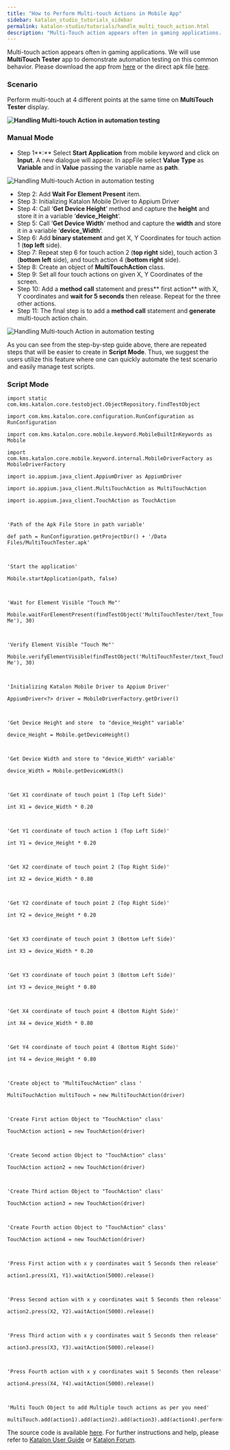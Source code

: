 ```yaml
---
title: "How to Perform Multi-touch Actions in Mobile App"
sidebar: katalon_studio_tutorials_sidebar
permalink: katalon-studio/tutorials/handle_multi_touch_action.html
description: "Multi-Touch action appears often in gaming applications. We will use MultiTouch Tester app to demonstrate automation testing on this common behavior."
---
```

Multi-touch action appears often in gaming applications. We will use **MultiTouch Tester** app to demonstrate automation testing on this common behavior. Please download the app from [here](https://play.google.com/store/apps/details?id=com.the511plus.MultiTouchTester) or the direct apk file [here](https://www.appsapk.com/multitouch-tester/).

### Scenario

Perform multi-touch at 4 different points at the same time on **MultiTouch Tester** display.

**![Handling Multi-touch Action in automation testing](../../images/katalon-studio/tutorials/handle_multi_touch_action/Handling-Multi-touch-Action.png)**

### Manual Mode

*   Step 1**:** Select **Start Application** from mobile keyword and click on **Input.** A new dialogue will appear. In appFile select **Value Type** as **Variable** and in **Value** passing the variable name as **path**.

![Handling Multi-touch Action in automation testing](../../images/katalon-studio/tutorials/handle_multi_touch_action/Handling-Multi-touch-Action-1.png)

*   Step 2: Add **Wait For Element Present** item.
*   Step 3: Initializing Katalon Mobile Driver to Appium Driver
*   Step 4: Call ‘**Get Device Height**‘ method and capture the **height** and store it in a variable ‘**device_Height**‘.
*   Step 5: Call ‘**Get Device Width**‘ method and capture the **width** and store it in a variable ‘**device_Width**‘.
*   Step 6: Add **binary statement** and get X, Y Coordinates for touch action 1 (**top left** side).
*   Step 7: Repeat step 6 for touch action 2 (**top right** side), touch action 3 (**bottom left** side), and touch action 4 (**bottom right** side).
*   Step 8: Create an object of **MultiTouchAction** class.
*   Step 9: Set all four touch actions on given X, Y Coordinates of the screen.
*   Step 10: Add a **method call** statement and press** first action** with X, Y coordinates and **wait for 5 seconds** then release. Repeat for the three other actions.
*   Step 11: The final step is to add a **method call** statement and **generate** multi-touch action chain.

![Handling Multi-touch Action in automation testing](../../images/katalon-studio/tutorials/handle_multi_touch_action/Handling-Multi-touch-Action-2.png)

As you can see from the step-by-step guide above, there are repeated steps that will be easier to create in **Script Mode**. Thus, we suggest the users utilize this feature where one can quickly automate the test scenario and easily manage test scripts.

### Script Mode

```
import static com.kms.katalon.core.testobject.ObjectRepository.findTestObject
 
import com.kms.katalon.core.configuration.RunConfiguration as RunConfiguration
 
import com.kms.katalon.core.mobile.keyword.MobileBuiltInKeywords as Mobile
 
import com.kms.katalon.core.mobile.keyword.internal.MobileDriverFactory as MobileDriverFactory
 
import io.appium.java_client.AppiumDriver as AppiumDriver
 
import io.appium.java_client.MultiTouchAction as MultiTouchAction
 
import io.appium.java_client.TouchAction as TouchAction
 
 
 
'Path of the Apk File Store in path variable'
 
def path = RunConfiguration.getProjectDir() + '/Data Files/MultiTouchTester.apk'
 
 
 
'Start the application'
 
Mobile.startApplication(path, false)
 
 
 
'Wait for Element Visible "Touch Me"'
 
Mobile.waitForElementPresent(findTestObject('MultiTouchTester/text_Touch Me'), 30)
 
 
 
'Verify Element Visible "Touch Me"'
 
Mobile.verifyElementVisible(findTestObject('MultiTouchTester/text_Touch Me'), 30)
 
 
 
'Initializing Katalon Mobile Driver to Appium Driver'
 
AppiumDriver<?> driver = MobileDriverFactory.getDriver()
 
 
 
'Get Device Height and store  to "device_Height" variable'
 
device_Height = Mobile.getDeviceHeight()
 
 
 
'Get Device Width and store to "device_Width" variable'
 
device_Width = Mobile.getDeviceWidth()
 
 
 
'Get X1 coordinate of touch point 1 (Top Left Side)'
 
int X1 = device_Width * 0.20
 
 
 
'Get Y1 coordinate of touch action 1 (Top Left Side)'
 
int Y1 = device_Height * 0.20
 
 
 
'Get X2 coordinate of touch point 2 (Top Right Side)'
 
int X2 = device_Width * 0.80
 
 
 
'Get Y2 coordinate of touch point 2 (Top Right Side)'
 
int Y2 = device_Height * 0.20
 
 
 
'Get X3 coordinate of touch point 3 (Bottom Left Side)'
 
int X3 = device_Width * 0.20
 
 
 
'Get Y3 coordinate of touch point 3 (Bottom Left Side)'
 
int Y3 = device_Height * 0.80
 
 
 
'Get X4 coordinate of touch point 4 (Bottom Right Side)'
 
int X4 = device_Width * 0.80
 
 
 
'Get Y4 coordinate of touch point 4 (Bottom Right Side)'
 
int Y4 = device_Height * 0.80
 
 
 
'Create object to "MultiTouchAction" class '
 
MultiTouchAction multiTouch = new MultiTouchAction(driver)
 
 
 
'Create First action Object to "TouchAction" class'
 
TouchAction action1 = new TouchAction(driver)
 
 
 
'Create Second action Object to "TouchAction" class'
 
TouchAction action2 = new TouchAction(driver)
 
 
 
'Create Third action Object to "TouchAction" class'
 
TouchAction action3 = new TouchAction(driver)
 
 
 
'Create Fourth action Object to "TouchAction" class'
 
TouchAction action4 = new TouchAction(driver)
 
 
 
'Press First action with x y coordinates wait 5 Seconds then release'
 
action1.press(X1, Y1).waitAction(5000).release()
 
 
 
'Press Second action with x y coordinates wait 5 Seconds then release'
 
action2.press(X2, Y2).waitAction(5000).release()
 
 
 
'Press Third action with x y coordinates wait 5 Seconds then release'
 
action3.press(X3, Y3).waitAction(5000).release()
 
 
 
'Press Fourth action with x y coordinates wait 5 Seconds then release'
 
action4.press(X4, Y4).waitAction(5000).release()
 
 
 
'Multi Touch Object to add Multiple touch actions as per you need'
 
multiTouch.add(action1).add(action2).add(action3).add(action4).perform()

```

The source code is available [here](https://github.com/katalon-studio/katalon-mobile-automation). For further instructions and help, please refer to [Katalon User Guide](https://docs.katalon.com/x/oArR) or [Katalon Forum](https://forum.katalon.com/).
